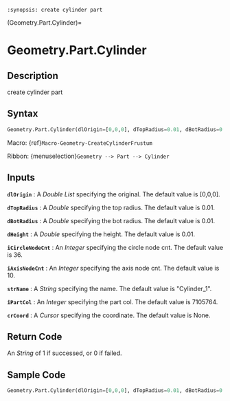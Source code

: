 ```{module} Geometry.Part.Cylinder()
:synopsis: create cylinder part
```

(Geometry.Part.Cylinder)=

# Geometry.Part.Cylinder

## Description

create cylinder part

## Syntax

```python
Geometry.Part.Cylinder(dlOrigin=[0,0,0], dTopRadius=0.01, dBotRadius=0.01, dHeight=0.01, iCircleNodeCnt=36, iAxisNodeCnt=10, strName="Cylinder_1", iPartCol=7105764, crCoord=None)
```

Macro: {ref}`Macro-Geometry-CreateCylinderFrustum`

Ribbon: {menuselection}`Geometry --> Part --> Cylinder`

## Inputs

**`dlOrigin`**
: A _Double List_ specifying the original. The default value is [0,0,0].

**`dTopRadius`**
: A _Double_ specifying the top radius. The default value is 0.01.

**`dBotRadius`**
: A _Double_ specifying the bot radius. The default value is 0.01.

**`dHeight`**
: A _Double_ specifying the height. The default value is 0.01.

**`iCircleNodeCnt`**
: An _Integer_ specifying the circle node cnt. The default value is 36.

**`iAxisNodeCnt`**
: An _Integer_ specifying the axis node cnt. The default value is 10.

**`strName`**
: A _String_ specifying the name. The default value is "Cylinder_1".

**`iPartCol`**
: An _Integer_ specifying the part col. The default value is 7105764.

**`crCoord`**
: A _Cursor_ specifying the coordinate. The default value is None.

## Return Code

An _String_ of 1 if successed, or 0 if failed.

## Sample Code

```python
Geometry.Part.Cylinder(dlOrigin=[0,0,0], dTopRadius=0.01, dBotRadius=0.01, dHeight=0.01, iCircleNodeCnt=36, iAxisNodeCnt=10, strName="Cylinder_1", iPartCol=7105764, crCoord=None)
```
